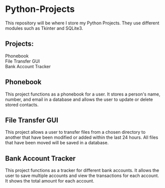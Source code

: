 # Python-Projects
This repository will be where I store my Python Projects. They use different modules such as Tkinter and SQLite3.<br>

## Projects:<br>
Phonebook<br>
File Transfer GUI<br>
Bank Account Tracker<br>

## Phonebook<br>
This project functions as a phonebook for a user. It stores a person's name, number, and email in a database and allows the user to update or delete stored contacts.

## File Transfer GUI<br>
This project allows a user to transfer files from a chosen directory to another that have been modified or added within the last 24 hours. All files that have been moved will be saved in a database.

## Bank Account Tracker<br>
This project functions as a tracker for different bank accounts. It allows the user to save multiple accounts and view the transactions for each account. It shows the total amount for each account.
